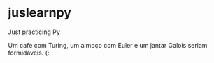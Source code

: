 # juslearnpy
Just practicing Py

Um café com Turing, um almoço com Euler e um jantar Galois seriam formidáveis. (:
